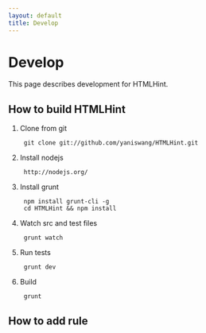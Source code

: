 ```yaml
---
layout: default
title: Develop
---
```

# Develop

This page describes development for HTMLHint.

## How to build HTMLHint

1. Clone from git

        git clone git://github.com/yaniswang/HTMLHint.git

2. Install nodejs
    
        http://nodejs.org/

3. Install grunt

        npm install grunt-cli -g
        cd HTMLHint && npm install

4. Watch src and test files

        grunt watch

5. Run tests

        grunt dev

6. Build

        grunt

## How to add rule

